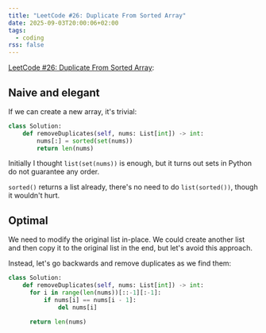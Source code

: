 ```yaml
---
title: "LeetCode #26: Duplicate From Sorted Array"
date: 2025-09-03T20:00:06+02:00
tags:
  - coding
rss: false
---
```


[LeetCode #26: Duplicate From Sorted Array](https://leetcode.com/problems/remove-duplicates-from-sorted-array):

## Naive and elegant

If we can create a new array, it's trivial:

```python
class Solution:
    def removeDuplicates(self, nums: List[int]) -> int:
        nums[:] = sorted(set(nums))
        return len(nums)
```

Initially I thought `list(set(nums))` is enough, but it turns out sets in
Python do not guarantee any order.

`sorted()` returns a list already, there's no need to do `list(sorted())`,
though it wouldn't hurt.

## Optimal

We need to modify the original list in-place. We could create another list and
then copy it to the original list in the end, but let's avoid this approach.

Instead, let's go backwards and remove duplicates as we find them:

```python
class Solution:
    def removeDuplicates(self, nums: List[int]) -> int:
      for i in range(len(nums))[::-1][:-1]:
          if nums[i] == nums[i - 1]:
              del nums[i]

      return len(nums)
```
